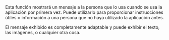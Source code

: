 Esta función mostrará un mensaje a la persona que lo usa cuando se usa la aplicación por primera vez. Puede utilizarlo para proporcionar instrucciones útiles o información a una persona que no haya utilizado la aplicación antes.

El mensaje exhibido es completamente adaptable y puede exhibir el texto, las imágenes, o cualquier otra cosa.